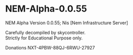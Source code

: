 NEM-Alpha-0.0.55
================

NEM Alpha Version 0.0.55;  Nis [Nem Infrastructure Server]

Carefully decompiled by skycontroller.  
Strictly for Educational Purpose only.

Donations
NXT-4PBW-88QJ-6RWU-27927
